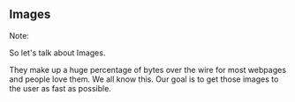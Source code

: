 ## Images

Note:

So let's talk about Images.

They make up a huge percentage of bytes over the wire for most webpages and people love them. We all know this. Our goal is to get those images to the user as fast as possible.